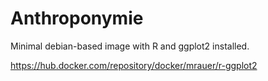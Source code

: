 # Anthroponymie

Minimal debian-based image with R and ggplot2 installed.

https://hub.docker.com/repository/docker/mrauer/r-ggplot2
